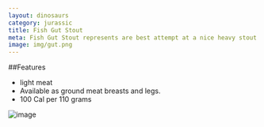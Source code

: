 ```yaml
---
layout: dinosaurs
category: jurassic
title: Fish Gut Stout
meta: Fish Gut Stout represents are best attempt at a nice heavy stout. It is what it is. The intern likes it but he's gotta a couple of screws loose. 100 Cal per 110 grams
image: img/gut.png
---
```



##Features

- light meat
- Available as ground meat breasts and legs.
- 100 Cal per 110 grams

![image]({{site.baseurl}}/img/gut.png)